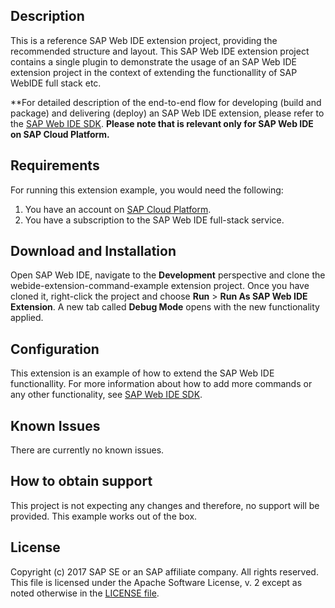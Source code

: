 ## Description

This is a reference SAP Web IDE extension project, providing the recommended structure and layout.
This SAP Web IDE extension project contains a single plugin to demonstrate the usage of an SAP Web IDE extension project in the context of extending the functionallity of SAP WebIDE full stack etc.

**For detailed description of the end-to-end flow for developing (build and package) and delivering (deploy) an SAP Web IDE extension, please refer to the [SAP Web IDE SDK](https://sdk-sapwebide.dispatcher.hana.ondemand.com/index.html#/topic/4a5a02764ba445cc95fafbbed3235d6e).
**Please note that is relevant only for SAP Web IDE on SAP Cloud Platform.**

## Requirements

For running this extension example, you would need the following:
1. You have an account on [SAP Cloud Platform](https://cloudplatform.sap.com/index.html).
2. You have a subscription to the SAP Web IDE full-stack service.

## Download and Installation

Open SAP Web IDE, navigate to the **Development** perspective and clone the webide-extension-command-example extension project. Once you have cloned it, right-click the project and choose **Run** > **Run As SAP Web IDE Extension**.
A new tab called **Debug Mode** opens with the new functionality applied.

## Configuration

This extension is an example of how to extend the SAP Web IDE functionallity. For more information about how to add more commands or any other functionality, see [SAP Web IDE SDK](https://sdk-sapwebide.dispatcher.hana.ondemand.com/index.html#/topic/4a5a02764ba445cc95fafbbed3235d6e).

## Known Issues

There are currently no known issues.

## How to obtain support

This project is not expecting any changes and therefore, no support will be provided. This example works out of the box.

## License

Copyright (c) 2017 SAP SE or an SAP affiliate company. All rights reserved.
This file is licensed under the Apache Software License, v. 2 except as noted otherwise in the [LICENSE file](./LICENSE).
